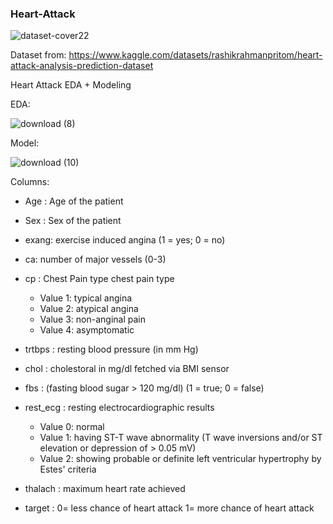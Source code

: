 ### Heart-Attack

![dataset-cover22](https://user-images.githubusercontent.com/90480106/197604242-41d6855d-191c-43fe-b850-b12e27115578.jpeg)

Dataset from: https://www.kaggle.com/datasets/rashikrahmanpritom/heart-attack-analysis-prediction-dataset

Heart Attack EDA + Modeling

EDA:

![download (8)](https://user-images.githubusercontent.com/90480106/197604909-771d5b7b-17cb-4af4-b937-9dc6a92e5df6.png)

Model:

![download (10)](https://user-images.githubusercontent.com/90480106/197604999-02f991f4-081a-48f0-adb5-4bf9506236e0.png)

Columns:

* Age : Age of the patient

* Sex : Sex of the patient

* exang: exercise induced angina (1 = yes; 0 = no)

* ca: number of major vessels (0-3)

* cp : Chest Pain type chest pain type
  * Value 1: typical angina
  * Value 2: atypical angina
  * Value 3: non-anginal pain
  * Value 4: asymptomatic

* trtbps : resting blood pressure (in mm Hg)

* chol : cholestoral in mg/dl fetched via BMI sensor

* fbs : (fasting blood sugar > 120 mg/dl) (1 = true; 0 = false)

* rest_ecg : resting electrocardiographic results

  * Value 0: normal
  * Value 1: having ST-T wave abnormality (T wave inversions and/or ST elevation or depression of > 0.05 mV)
  * Value 2: showing probable or definite left ventricular hypertrophy by Estes' criteria
  
* thalach : maximum heart rate achieved

* target : 0= less chance of heart attack 1= more chance of heart attack
